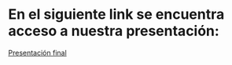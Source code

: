 # En el siguiente link se encuentra acceso a nuestra presentación:

[Presentación final](https://docs.google.com/presentation/d/1F3FUA1fTfp8QHQe6ytdI0gqjdtpMsa6d__W5RuCyaBU/edit?usp=sharing) 
